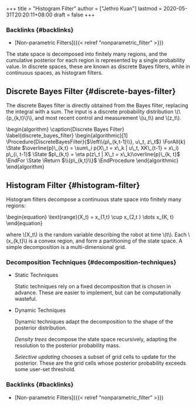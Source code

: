 +++
title = "Histogram Filter"
author = ["Jethro Kuan"]
lastmod = 2020-05-31T20:20:11+08:00
draft = false
+++

### Backlinks {#backlinks}

- [Non-parametric Filters]({{< relref "nonparametric_filter" >}})

The state space is decomposed into finitely many regions, and the
cumulative posterior for each region is represented by a single
probability value. In discrete spaces, these are known as discrete
Bayes filters, while in continuous spaces, as histogram filters.

## Discrete Bayes Filter {#discrete-bayes-filter}

The discrete Bayes filter is directly obtained from the Bayes filter,
replacing the integral with a sum. The input is a discrete probability
distribution \\(\\{p\_{k,t}\\}\\), and most recent control and measurement
\\(u_t\\) and \\(z_t\\).

\begin{algorithm}
\caption{Discrete Bayes Filter}
\label{discrete_bayes_filter}
\begin{algorithmic}[1]
\Procedure{DiscreteBayesFilter}{$\left\\{p\_{k,t-1}\\}, u\_t, z\_t$}
\ForAll{$k$}
\State $\overline{p}\_{k,t} = \sum\_i p(X\_t = x\_k | u\_t, XK\_{t-1} =
    x\_i) p\_{i, t-1}$
\State $p\_{k,t} = \eta p(z\_t | X\_t = x\_k)\overline{p}\_{k, t}$
\EndFor
\State \Return $\\{p\_{k,t}\\}$
\EndProcedure
\end{algorithmic}
\end{algorithm}

## Histogram Filter {#histogram-filter}

Histogram filters decompose a continuous state space into finitely
many regions:

\begin{equation}
\text{range}(X_t) = x\_{1,t} \cup x\_{2,t } \dots x\_{K, t}
\end{equation}

where \\(X_t\\) is the random variable describing the robot at time \\(t\\).
Each \\(x\_{k,t}\\) is a convex region, and form a partitioning of the
state space. A simple decomposition is a multi-dimensional grid.

### Decomposition Techniques {#decomposition-techniques}

<!--list-separator-->

- Static Techniques

  Static techniques rely on a fixed decomposition that is chosen in
  advance. These are easier to implement, but can be computationally wasteful.

<!--list-separator-->

- Dynamic Techniques

  Dynamic techniques adapt the decomposition to the shape of the
  posterior distribution.

  _Density trees_ decompose the state space recursively, adapting the
  resolution to the posterior probability mass.

  _Selective updating_ chooses a subset of grid cells to update for the
  posterior. These are the grid cells whose posterior probability
  exceeds some user-set threshold.

### Backlinks {#backlinks}

- [Non-parametric Filters]({{< relref "nonparametric_filter" >}})
